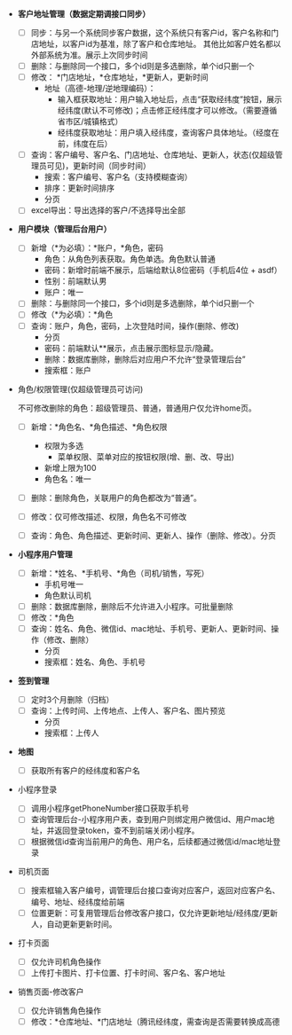 - **客户地址管理（数据定期调接口同步）**
    - [ ]  同步：与另一个系统同步客户数据，这个系统只有客户id，客户名称和门店地址，以客户id为基准，除了客户和仓库地址。 其他比如客户姓名都以外部系统为准。展示上次同步时间
    - [ ]  删除：与删除同一个接口，多个id则是多选删除，单个id只删一个
    - [ ]  修改： *门店地址，*仓库地址，*更新人，更新时间
        - 地址（高德-地理/逆地理编码）：
            - 输入框获取地址：用户输入地址后，点击“获取经纬度”按钮，展示经纬度(默认不可修改)；点击修正经纬度才可以修改。（需要遵循省市区/城镇格式）
            - 经纬度获取地址：用户填入经纬度，查询客户具体地址。（经度在前，纬度在后）
    - [ ]  查询：客户编号、客户名、门店地址、仓库地址、更新人，状态(仅超级管理员可见)，更新时间（同步时间）
        - 搜索：客户编号、客户名（支持模糊查询）
        - 排序：更新时间排序
        - 分页
    - [ ]  excel导出：导出选择的客户/不选择导出全部
    
- **用户模块（管理后台用户）**
    - [ ]  新增（*为必填）：*账户，*角色，密码
        - 角色：从角色列表获取。角色单选。角色默认普通
        - 密码：新增时前端不展示，后端给默认8位密码（手机后4位 + asdf）
        - 性别：前端默认男
        - 账户：唯一
    - [ ]  删除：与删除同一个接口，多个id则是多选删除，单个id只删一个
    - [ ]  修改（*为必填）：*角色
    - [ ]  查询：账户，角色，密码，上次登陆时间，操作(删除、修改)
        - 分页
        - 密码：前端默认**展示，点击展示图标显示/隐藏。
        - 删除：数据库删除，删除后对应用户不允许“登录管理后台”
        - 搜索框：账户
    
- 角色/权限管理(仅超级管理员可访问)
    
    不可修改删除的角色：超级管理员、普通，普通用户仅允许home页。
    
    - [ ]  新增：*角色名、*角色描述、*角色权限
        - 权限为多选
            - 菜单权限、菜单对应的按钮权限(增、删、改、导出)
        - 新增上限为100
        - 角色名：唯一
    - [ ]  删除：删除角色，关联用户的角色都改为“普通”。
    - [ ]  修改：仅可修改描述、权限，角色名不可修改
    - [ ]  查询：角色、角色描述、更新时间、更新人、操作（删除、修改）。分页
        
        
- **小程序用户管理**
    - [ ]  新增：*姓名、*手机号、*角色（司机/销售，写死）
        - 手机号唯一
        - 角色默认司机
    - [ ]  删除：数据库删除，删除后不允许进入小程序。可批量删除
    - [ ]  修改：*角色
    - [ ]  查询：姓名、角色、微信id、mac地址、手机号、更新人、更新时间、操作（修改、删除）
        - 分页
        - 搜索框：姓名、角色、手机号
        
- **签到管理**
    - [ ]  定时3个月删除（归档）
    - [ ]  查询：上传时间、上传地点、上传人、客户名、图片预览
        - 分页
        - 搜索框：上传人
        
- **地图**
    - [ ]  获取所有客户的经纬度和客户名

- 小程序登录
    - [ ]  调用小程序getPhoneNumber接口获取手机号
    - [ ]  查询管理后台-小程序用户表，查到用户则绑定用户微信id、用户mac地址，并返回登录token，查不到前端关闭小程序。
    - [ ]  根据微信id查询当前用户的角色、用户名，后续都通过微信id/mac地址登录
- 司机页面
    - [ ]  搜索框输入客户编号，调管理后台接口查询对应客户，返回对应客户名、编号、地址、经纬度给前端
    - [ ]  位置更新：可复用管理后台修改客户接口，仅允许更新地址/经纬度/更新人，自动更新更新时间。
- 打卡页面
    - [ ]  仅允许司机角色操作
    - [ ]  上传打卡图片、打卡位置、打卡时间、客户名、客户地址
- 销售页面-修改客户
    - [ ]  仅允许销售角色操作
    - [ ]  修改：*仓库地址、*门店地址（腾讯经纬度，需查询是否需要转换成高德